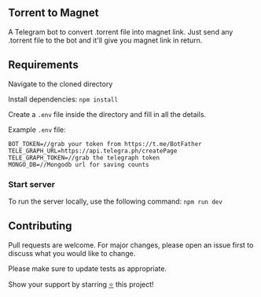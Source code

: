 ## Torrent to Magnet
A Telegram bot to convert .torrent file into magnet link.
Just send any .torrent file to the bot and it'll give you
magnet link in return.

## Requirements

Navigate to the cloned directory

Install dependencies: `npm install`

Create a `.env` file inside the directory and fill in all the details.

Example `.env` file:

```
BOT_TOKEN=//grab your token from https://t.me/BotFather
TELE_GRAPH_URL=https://api.telegra.ph/createPage
TELE_GRAPH_TOKEN=//grab the telegraph token
MONGO_DB=//Mongodb url for saving counts
```

### Start server

To run the server locally, use the following command: `npm run dev`


## Contributing

Pull requests are welcome. For major changes, please open an issue first
to discuss what you would like to change.

Please make sure to update tests as appropriate.

Show your support by starring [⭐️](https://github.com/joybiswas007/torrent2magnet/stargazers) this project!

